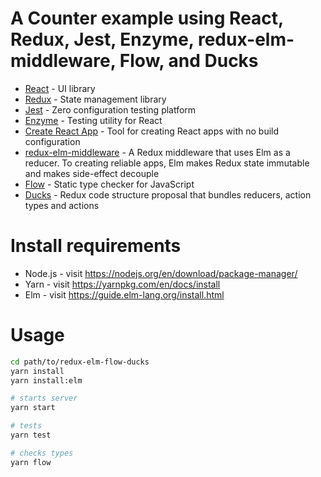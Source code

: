 # A Counter example using React, Redux, Jest, Enzyme, redux-elm-middleware, Flow, and Ducks

* [React](https://facebook.github.io/react/) - UI library
* [Redux](http://redux.js.org) - State management library
* [Jest](https://facebook.github.io/jest/) - Zero configuration testing platform
* [Enzyme](http://airbnb.io/enzyme/) - Testing utility for React
* [Create React App](https://github.com/facebookincubator/create-react-app) - Tool for creating React apps with no build configuration
* [redux-elm-middleware](https://github.com/stoeffel/redux-elm-middleware) - A Redux middleware that uses Elm as a reducer. To creating reliable apps, Elm makes Redux state immutable
and makes side-effect decouple
* [Flow](https://flowtype.org/) - Static type checker for JavaScript
* [Ducks](https://github.com/erikras/ducks-modular-redux) - Redux code structure proposal that bundles reducers, action types and actions


# Install requirements

* Node.js - visit https://nodejs.org/en/download/package-manager/
* Yarn - visit https://yarnpkg.com/en/docs/install
* Elm - visit https://guide.elm-lang.org/install.html


# Usage

```sh
cd path/to/redux-elm-flow-ducks
yarn install
yarn install:elm

# starts server
yarn start

# tests
yarn test

# checks types
yarn flow
```
